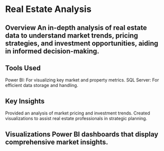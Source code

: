# Real Estate Analysis

## Overview An in-depth analysis of real estate data to understand market trends, pricing strategies, and investment opportunities, aiding in informed decision-making.

## Tools Used

Power BI: For visualizing key market and property metrics.
SQL Server: For efficient data storage and handling.
## Key Insights

Provided an analysis of market pricing and investment trends.
Created visualizations to assist real estate professionals in strategic planning.
## Visualizations Power BI dashboards that display comprehensive market insights.
